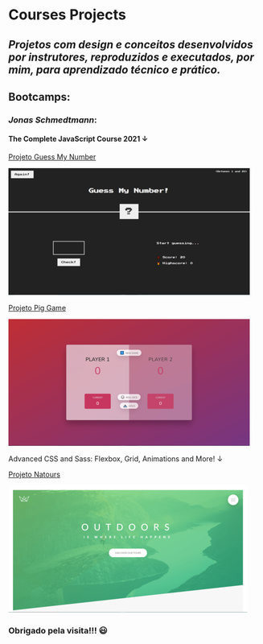 # **Courses Projects**
## *Projetos com design e conceitos desenvolvidos por instrutores, reproduzidos e executados, por mim, para aprendizado técnico e prático.*

## Bootcamps:
### *Jonas Schmedtmann*:
#### The Complete JavaScript Course 2021 ↓

[Projeto Guess My Number](https://guess-my-number-tiago.netlify.app/)

![](img/guess-my-number.png)

[Projeto Pig Game](https://pig-game-tiago.netlify.app/)

![](img/pig-game.png)


Advanced CSS and Sass: Flexbox, Grid, Animations and More! ↓

[Projeto Natours](https://natours-tiago.netlify.app/)

![](img/natours.png)

### Obrigado pela visita!!! 😃

